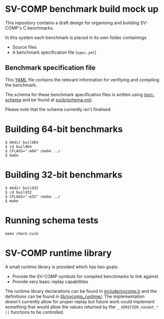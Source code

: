 # SV-COMP benchmark build mock up

This repository contains a draft design for organising and building
SV-COMP's C benchmarks.

In this system each benchmark is placed in its own folder containings

* Source files
* A benchmark specification file (``spec.yml``)

## Benchmark specification file

This [YAML](http://www.yaml.org/) file contains the relevant information for
verifiying and compiling the benchmark.

The schema for these benchmark specification files is written using
[json-schema](http://json-schema.org/) and be found at
[svcb/schema.yml](svcb/schema.yml).

Please note that the schema currently isn't finalised

# Building 64-bit benchmarks

```
$ mkdir build64
$ cd build64
$ CFLAGS="-m64" cmake ../
$ make
```

# Building 32-bit benchmarks

```
$ mkdir build32
$ cd build32
$ CFLAGS="-m32" cmake ../
$ make
```

# Running schema tests

```
make check-svcb
```

# SV-COMP runtime library

A small runtime library is provided which has two goals:

* Provide the SV-COMP symbols for compiled benchmarks to link against
* Provide very basic replay capabilities

The runtime library declarations can be found in
[include/svcomp.h](include/svcomp.h) and the definitions can be found in
[lib/svcomp_runtime/](lib/svcomp_runtime). The implementation doesn't currently
allow for proper replay but future work could implement something that would
allow the values returned by the ``__VERIFIER_nondet_*()`` functions to be
controlled.
